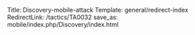 Title: Discovery-mobile-attack
Template: general/redirect-index
RedirectLink: /tactics/TA0032
save_as: mobile/index.php/Discovery/index.html